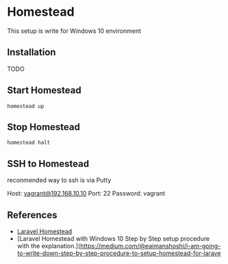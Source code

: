 # Homestead

This setup is write for Windows 10 environment

## Installation

TODO

## Start Homestead

`homestead up`

## Stop Homestead

`homestead halt`

## SSH to Homestead

reconmended way to ssh is via Putty

Host: vagrant@192.168.10.10
Port: 22
Password: vagrant

## References

* [Laravel Homestead](https://laravel.com/docs/8.x/homestead)
* [Laravel Homestead with Windows 10 Step by Step setup procedure with the explanation.](https://medium.com/@eaimanshoshi/i-am-going-to-write-down-step-by-step-procedure-to-setup-homestead-for-larave